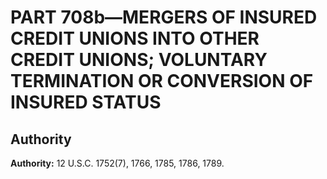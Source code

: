 # PART 708b—MERGERS OF INSURED CREDIT UNIONS INTO OTHER CREDIT UNIONS; VOLUNTARY TERMINATION OR CONVERSION OF INSURED STATUS 


## Authority

**Authority:** 12 U.S.C. 1752(7), 1766, 1785, 1786, 1789.


